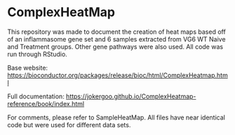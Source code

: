 # ComplexHeatMap
This repository was made to document the creation of heat maps based off of an inflammasome gene set and 6 samples extracted from VG6 WT Naive and Treatment groups. Other gene pathways were also used. All code was run through RStudio.

Base website: https://bioconductor.org/packages/release/bioc/html/ComplexHeatmap.html

Full documentation: https://jokergoo.github.io/ComplexHeatmap-reference/book/index.html

For comments, please refer to SampleHeatMap. All files have near identical code but were used for different data sets.
